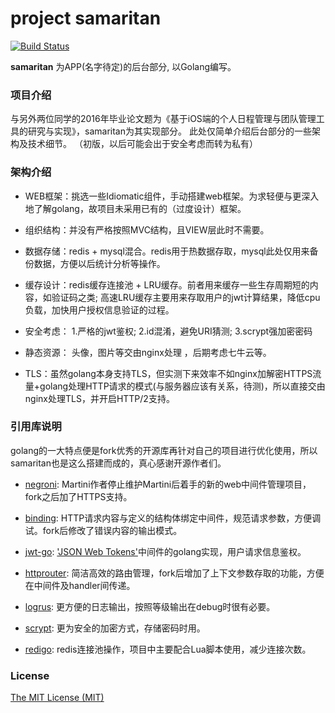 # **project samaritan**

[![Build Status](https://api.travis-ci.org/evolsnow/samaritan.svg?branch=master)](https://travis-ci.org/evolsnow/samaritan)

**samaritan** 为APP(名字待定)的后台部分, 以Golang编写。

### 项目介绍
与另外两位同学的2016年毕业论文题为《基于iOS端的个人日程管理与团队管理工具的研究与实现》，samaritan为其实现部分。
此处仅简单介绍后台部分的一些架构及技术细节。
（初版，以后可能会出于安全考虑而转为私有）

### 架构介绍
- WEB框架：挑选一些Idiomatic组件，手动搭建web框架。为求轻便与更深入地了解golang，故项目未采用已有的（过度设计）框架。

- 组织结构：并没有严格按照MVC结构，且VIEW层此时不需要。

- 数据存储：redis + mysql混合。redis用于热数据存取，mysql此处仅用来备份数据，方便以后统计分析等操作。

- 缓存设计：redis缓存连接池 + LRU缓存。前者用来缓存一些生存周期短的内容，如验证码之类; 高速LRU缓存主要用来存取用户的jwt计算结果，降低cpu负载，加快用户授权信息验证的过程。

- 安全考虑： 1.严格的jwt鉴权; 2.id混淆，避免URI猜测; 3.scrypt强加密密码

- 静态资源： 头像，图片等交由nginx处理 ，后期考虑七牛云等。

- TLS：虽然golang本身支持TLS，但实测下来效率不如nginx加解密HTTPS流量+golang处理HTTP请求的模式(与服务器应该有关系，待测)，所以直接交由nginx处理TLS，并开启HTTP/2支持。

### 引用库说明
golang的一大特点便是fork优秀的开源库再针对自己的项目进行优化使用，所以samaritan也是这么搭建而成的，真心感谢开源作者们。

-  [negroni](https://github.com/codegangsta/negroni): Martini作者停止维护Martini后着手的新的web中间件管理项目，fork之后加了HTTPS支持。

- [binding](https://github.com/mholt/binding): HTTP请求内容与定义的结构体绑定中间件，规范请求参数，方便调试。fork后修改了错误内容的输出模式。

- [jwt-go](https://github.com/dgrijalva/jwt-go): ['JSON Web Tokens'](http://self-issued.info/docs/draft-jones-json-web-token.html)中间件的golang实现，用户请求信息鉴权。

- [httprouter](https://github.com/julienschmidt/httprouter): 简洁高效的路由管理，fork后增加了上下文参数存取的功能，方便在中间件及handler间传递。

- [logrus](https://github.com/Sirupsen/logrus): 更方便的日志输出，按照等级输出在debug时很有必要。

- [scrypt](https://golang.org/x/crypto/scrypt): 更为安全的加密方式，存储密码时用。

- [redigo](https://github.com/garyburd/redigo): redis连接池操作，项目中主要配合Lua脚本使用，减少连接次数。



### License
[The MIT License (MIT)](https://raw.githubusercontent.com/evolsnow/samaritan/master/LICENSE)

